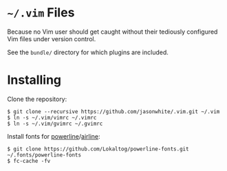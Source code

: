 # `~/.vim` Files

Because no Vim user should get caught without their tediously configured Vim
files under version control.

See the `bundle/` directory for which plugins are included.

# Installing

Clone the repository:

	$ git clone --recursive https://github.com/jasonwhite/.vim.git ~/.vim
	$ ln -s ~/.vim/vimrc ~/.vimrc
	$ ln -s ~/.vim/gvimrc ~/.gvimrc

Install fonts for [powerline][]/[airline][]:

    $ git clone https://github.com/Lokaltog/powerline-fonts.git ~/.fonts/powerline-fonts
    $ fc-cache -fv

[powerline]: https://github.com/Lokaltog/powerline
[airline]: https://github.com/bling/vim-airline
